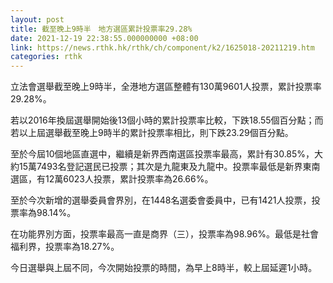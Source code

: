 ```yaml
---
layout: post
title: 截至晚上9時半　地方選區累計投票率29.28%
date: 2021-12-19 22:38:55.000000000 +08:00
link: https://news.rthk.hk/rthk/ch/component/k2/1625018-20211219.htm
categories: rthk
---
```


立法會選舉截至晚上9時半，全港地方選區整體有130萬9601人投票，累計投票率29.28%。

若以2016年換屆選舉開始後13個小時的累計投票率比較，下跌18.55個百分點；而若以上屆選舉截至晚上9時半的累計投票率相比，則下跌23.29個百分點。

至於今屆10個地區直選中，繼續是新界西南選區投票率最高，累計有30.85%，大約15萬7493名登記選民已投票；其次是九龍東及九龍中。投票率最低是新界東南選區，有12萬6023人投票，累計投票率為26.66%。

至於今次新增的選舉委員會界別，在1448名選委會委員中，已有1421人投票，投票率為98.14%。

在功能界別方面，投票率最高一直是商界（三），投票率為98.96%。最低是社會福利界，投票率為18.27%。

今日選舉與上屆不同，今次開始投票的時間，為早上8時半，較上屆延遲1小時。
